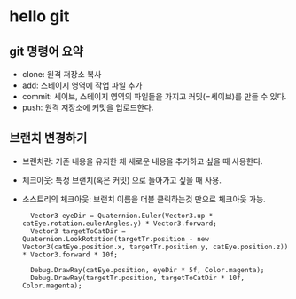 # hello git

## git 명령어 요약

- clone: 원격 저장소 복사
- add: 스테이지 영역에 작업 파일 추가
- commit: 세이브, 스테이지 영역의 파일들을 가지고 커밋(=세이브)를 만들 수 있다.
- push: 원격 저장소에 커밋을 업로드한다.

## 브랜치 변경하기

- 브랜치란: 기존 내용을 유지한 채 새로운 내용을 추가하고 싶을 때 사용한다.
- 체크아웃: 특정 브랜치(혹은 커밋) 으로 돌아가고 싶을 때 사용.
- 소스트리의 체크아웃: 브랜치 이름을 더블 클릭하는것 만으로 체크아웃 가능.


        Vector3 eyeDir = Quaternion.Euler(Vector3.up * catEye.rotation.eulerAngles.y) * Vector3.forward;
        Vector3 targetToCatDir = Quaternion.LookRotation(targetTr.position - new Vector3(catEye.position.x, targetTr.position.y, catEye.position.z)) * Vector3.forward * 10f;

        Debug.DrawRay(catEye.position, eyeDir * 5f, Color.magenta);
        Debug.DrawRay(targetTr.position, targetToCatDir * 10f, Color.magenta);
